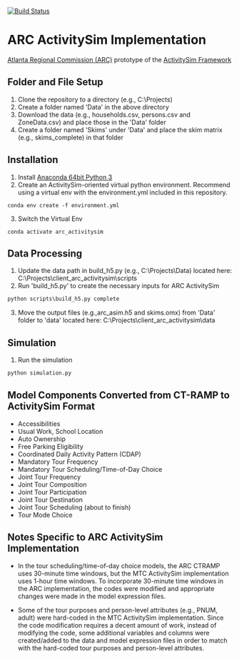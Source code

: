 [![Build Status](https://travis-ci.org/wsp-sag/client_arc_activitysim.svg?branch=master)](https://travis-ci.org/wsp-sag/client_arc_activitysim)
# ARC ActivitySim Implementation
[Atlanta Regional Commission (ARC)](https://atlantaregional.org/) prototype of the [ActivitySim Framework](http://activitysim.org/)


## Folder and File Setup

1. Clone the repository to a directory (e.g., C:\Projects)
2. Create a folder named 'Data' in the above directory
3. Download the data (e.g., households.csv, persons.csv and ZoneData.csv) and place those in the 'Data' folder
4. Create a folder named 'Skims' under 'Data' and place the skim matrix (e.g., skims_complete) in that folder


## Installation

1. Install [Anaconda 64bit Python 3](https://www.anaconda.com/distribution/)
2. Create an ActivitySim-oriented virtual python environment. Recommend using a virtual env with the environment.yml included in this repository.
```
conda env create -f environment.yml
```
3. Switch the Virtual Env
```
conda activate arc_activitysim
```

## Data Processing

1. Update the data path in build_h5.py (e.g., C:\Projects\Data) located here: C:\Projects\client_arc_activitysim\scripts   
2. Run 'build_h5.py' to create the necessary inputs for ARC ActivitySim

```python
python scripts\build_h5.py complete
```
3. Move the output files (e.g.,arc_asim.h5 and skims.omx) from 'Data' folder to 'data' located here: C:\Projects\client_arc_activitysim\data

## Simulation

1. Run the simulation

```python
python simulation.py
```

## Model Components Converted from CT-RAMP to ActivitySim Format

- Accessibilities
- Usual Work, School Location
- Auto Ownership
- Free Parking Eligibility
- Coordinated Daily Activity Pattern (CDAP)
- Mandatory Tour Frequency
- Mandatory Tour Scheduling/Time-of-Day Choice
- Joint Tour Frequency
- Joint Tour Composition
- Joint Tour Participation
- Joint Tour Destination
- Joint Tour Scheduling (about to finish)
- Tour Mode Choice


## Notes Specific to ARC ActivitySim Implementation

- In the tour scheduling/time-of-day choice models, the ARC CTRAMP uses 30-minute time windows, but the MTC ActivitySim implementation uses 1-hour time windows. To incorporate 30-minute time windows in the ARC implementation, the codes were modified and appropriate changes were made in the model expression files.

- Some of the tour purposes and person-level attributes (e.g., PNUM, adult) were hard-coded in the MTC ActivitySim implementation. Since the code modification requires a decent amount of work, instead of modifying the code, some additional variables and columns were created/added to the data and model expression files in order to match with the hard-coded tour purposes and person-level attributes.

